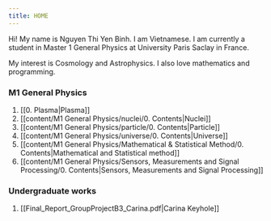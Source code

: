 ```yaml
---
title: HOME
---
```

Hi! My name is Nguyen Thi Yen Binh. I am Vietnamese. I am currently a student in Master 1 General Physics at University Paris Saclay in France. 

My interest is Cosmology and Astrophysics. I also love mathematics and programming.
### M1 General Physics
1. [[0. Plasma|Plasma]]
2. [[content/M1 General Physics/nuclei/0. Contents|Nuclei]]
3. [[content/M1 General Physics/particle/0. Contents|Particle]]
4. [[content/M1 General Physics/universe/0. Contents|Universe]]
5. [[content/M1 General Physics/Mathematical & Statistical Method/0. Contents|Mathematical and Statistical method]]
6. [[content/M1 General Physics/Sensors, Measurements and Signal Processing/0. Contents|Sensors, Measurements and Signal Processing]]
### Undergraduate works
1. [[Final_Report_GroupProjectB3_Carina.pdf|Carina Keyhole]]







